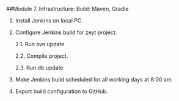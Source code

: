 ##Module 7. Infrastructure: Build: Maven, Gradle

1. Install Jenkins on local  PC.
2. Configure Jenkins build for zeyt project.
   
   2.1. Run svn update.
   
   2.2. Compile project.
   
   2.3. Run db update.
   
3. Make Jenkins build scheduled for all working days at 8:00 am.
4. Export build configuration to GitHub.
